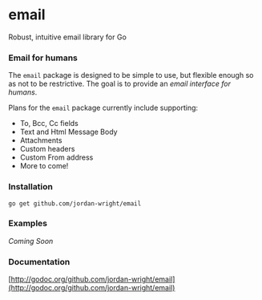 email
=====

Robust, intuitive email library for Go

### Email for humans
The ```email``` package is designed to be simple to use, but flexible enough so as not to be restrictive. The goal is to provide an *email interface for humans*.

Plans for the ```email``` package currently include supporting:
*  To, Bcc, Cc fields
*  Text and Html Message Body
*  Attachments
*  Custom headers
*  Custom From address
*  More to come!

### Installation
```go get github.com/jordan-wright/email```

### Examples
*Coming Soon*

### Documentation
[http://godoc.org/github.com/jordan-wright/email](http://godoc.org/github.com/jordan-wright/email)

